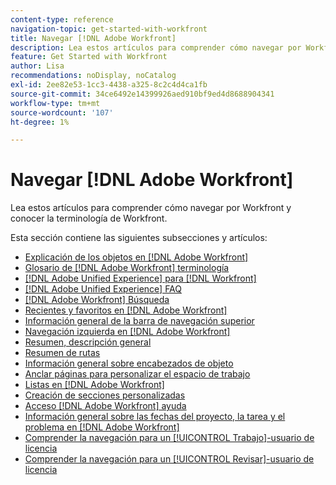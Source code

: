 ```yaml
---
content-type: reference
navigation-topic: get-started-with-workfront
title: Navegar [!DNL Adobe Workfront]
description: Lea estos artículos para comprender cómo navegar por Workfront y conocer la terminología de Workfront.
feature: Get Started with Workfront
author: Lisa
recommendations: noDisplay, noCatalog
exl-id: 2ee82e53-1cc3-4438-a325-8c2c4d4ca1fb
source-git-commit: 34ce6492e14399926aed910bf9ed4d8688904341
workflow-type: tm+mt
source-wordcount: '107'
ht-degree: 1%

---
```


# Navegar [!DNL Adobe Workfront]

Lea estos artículos para comprender cómo navegar por Workfront y conocer la terminología de Workfront.

Esta sección contiene las siguientes subsecciones y artículos:

* [Explicación de los objetos en [!DNL Adobe Workfront]](../../workfront-basics/navigate-workfront/workfront-navigation/understand-objects.md)
* [Glosario de [!DNL Adobe Workfront] terminología](../../workfront-basics/navigate-workfront/workfront-navigation/workfront-terminology-glossary.md)
* [[!DNL Adobe Unified Experience] para [!DNL Workfront]](/help/quicksilver/workfront-basics/navigate-workfront/workfront-navigation/adobe-unified-experience.md)
* [[!DNL Adobe Unified Experience] FAQ](/help/quicksilver/workfront-basics/navigate-workfront/workfront-navigation/unified-experience-faq.md)
* [[!DNL Adobe Workfront] Búsqueda](../../workfront-basics/navigate-workfront/search/search.md)
* [Recientes y favoritos en [!DNL Adobe Workfront]](../../workfront-basics/navigate-workfront/recent-and-favorites/recent-and-favorites.md)
* [Información general de la barra de navegación superior](../../workfront-basics/the-new-workfront-experience/global-navigation-overview.md)
* [Navegación izquierda en [!DNL Adobe Workfront]](../../workfront-basics/the-new-workfront-experience/simplified-left-navigation.md)
* [Resumen, descripción general](../../workfront-basics/the-new-workfront-experience/summary-overview.md)
* [Resumen de rutas](../../workfront-basics/the-new-workfront-experience/breadcrumb-overview.md)
* [Información general sobre encabezados de objeto](../../workfront-basics/the-new-workfront-experience/new-object-headers.md)
* [Anclar páginas para personalizar el espacio de trabajo](../../workfront-basics/the-new-workfront-experience/pin-pages.md)
* [Listas en [!DNL Adobe Workfront]](../../workfront-basics/navigate-workfront/use-lists/lists.md)
* [Creación de secciones personalizadas](/help/quicksilver/workfront-basics/manage-your-account-and-profile/configuring-your-user-profile/create-custom-tabs.md)
* [Acceso [!DNL Adobe Workfront] ayuda](../../workfront-basics/navigate-workfront/workfront-navigation/access-workfront-help.md)
* [Información general sobre las fechas del proyecto, la tarea y el problema en [!DNL Adobe Workfront]](../../workfront-basics/navigate-workfront/workfront-navigation/definitions-pti-dates.md)
* [Comprender la navegación para un [!UICONTROL Trabajo]-usuario de licencia](../../workfront-basics/navigate-workfront/workfront-navigation/worker-global-navigation-bar.md)
* [Comprender la navegación para un [!UICONTROL Revisar]-usuario de licencia](../../workfront-basics/navigate-workfront/workfront-navigation/reviewer-global-navigation-bar.md)
